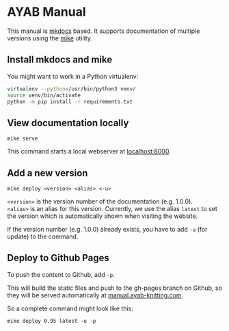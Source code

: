 # AYAB Manual

This manual is [mkdocs](https://www.mkdocs.org/) based.
It supports documentation of multiple versions using the
[mike](https://pypi.org/project/mike/) utility.

## Install mkdocs and mike

You might want to work in a Python virtualenv:

```bash
virtualenv --python=/usr/bin/python3 venv/
source venv/bin/activate
python -m pip install -r requirements.txt
```

## View documentation locally

`mike serve`

This command starts a local webserver at [localhost:8000](http://localhost:8000).

## Add a new version

`mike deploy <version> <alias> <-u>`

`<version>` is the version number of the documentation (e.g. 1.0.0).  
`<alias>` is an alias for this version. Currently, we use the alias `latest`
to set the version which is automatically shown when visiting the website.

If the version number (e.g. 1.0.0) already exists, you have to add `-u` (for
update) to the command.

## Deploy to Github Pages

To push the content to Github, add `-p`.

This will build the static files and push to the gh-pages branch on Github,
so they will be served automatically at
[manual.ayab-knitting.com](http://manual.ayab-knitting.com).

So a complete command might look like this:

`mike deploy 0.95 latest -u -p`
